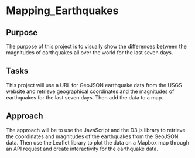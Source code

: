 # Mapping_Earthquakes

## Purpose
The purpose of this project is to visually show the differences between the magnitudes of earthquakes all over the world for the last seven days.

## Tasks
This project will use a URL for GeoJSON earthquake data from the USGS website and retrieve geographical coordinates and the magnitudes of earthquakes for the last seven days. Then add the data to a map.

## Approach
The approach will be to use the JavaScript and the D3.js library to retrieve the coordinates and magnitudes of the earthquakes from the GeoJSON data. Then use the Leaflet library to plot the data on a Mapbox map through an API request and create interactivity for the earthquake data.
